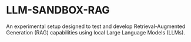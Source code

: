 # LLM-SANDBOX-RAG
An experimental setup designed to test and develop Retrieval-Augmented Generation (RAG) capabilities using local Large Language Models (LLMs).
